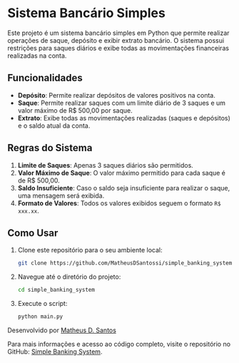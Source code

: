 # Sistema Bancário Simples

Este projeto é um sistema bancário simples em Python que permite realizar operações de saque, depósito e exibir extrato bancário. O sistema possui restrições para saques diários e exibe todas as movimentações financeiras realizadas na conta.

## Funcionalidades

- **Depósito**: Permite realizar depósitos de valores positivos na conta.
- **Saque**: Permite realizar saques com um limite diário de 3 saques e um valor máximo de R$ 500,00 por saque.
- **Extrato**: Exibe todas as movimentações realizadas (saques e depósitos) e o saldo atual da conta.

## Regras do Sistema

1. **Limite de Saques**: Apenas 3 saques diários são permitidos.
2. **Valor Máximo de Saque**: O valor máximo permitido para cada saque é de R$ 500,00.
3. **Saldo Insuficiente**: Caso o saldo seja insuficiente para realizar o saque, uma mensagem será exibida.
4. **Formato de Valores**: Todos os valores exibidos seguem o formato `R$ xxx.xx`.

## Como Usar

1. Clone este repositório para o seu ambiente local:
    ```bash
    git clone https://github.com/MatheusDSantossi/simple_banking_system.git
    ```
2. Navegue até o diretório do projeto:
    ```bash
    cd simple_banking_system
    ```
3. Execute o script:
    ```bash
    python main.py
    ```
Desenvolvido por [Matheus D. Santos](https://github.com/MatheusDSantossi)

Para mais informações e acesso ao código completo, visite o repositório no GitHub: [Simple Banking System](https://github.com/MatheusDSantossi/simple_banking_system).